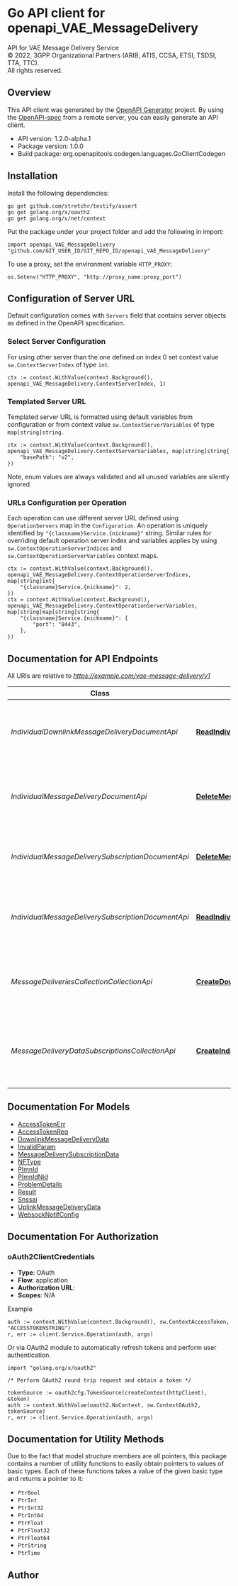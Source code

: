 # Go API client for openapi_VAE_MessageDelivery

API for VAE Message Delivery Service  
© 2022, 3GPP Organizational Partners (ARIB, ATIS, CCSA, ETSI, TSDSI, TTA, TTC).  
All rights reserved.


## Overview
This API client was generated by the [OpenAPI Generator](https://openapi-generator.tech) project.  By using the [OpenAPI-spec](https://www.openapis.org/) from a remote server, you can easily generate an API client.

- API version: 1.2.0-alpha.1
- Package version: 1.0.0
- Build package: org.openapitools.codegen.languages.GoClientCodegen

## Installation

Install the following dependencies:

```shell
go get github.com/stretchr/testify/assert
go get golang.org/x/oauth2
go get golang.org/x/net/context
```

Put the package under your project folder and add the following in import:

```golang
import openapi_VAE_MessageDelivery "github.com/GIT_USER_ID/GIT_REPO_ID/openapi_VAE_MessageDelivery"
```

To use a proxy, set the environment variable `HTTP_PROXY`:

```golang
os.Setenv("HTTP_PROXY", "http://proxy_name:proxy_port")
```

## Configuration of Server URL

Default configuration comes with `Servers` field that contains server objects as defined in the OpenAPI specification.

### Select Server Configuration

For using other server than the one defined on index 0 set context value `sw.ContextServerIndex` of type `int`.

```golang
ctx := context.WithValue(context.Background(), openapi_VAE_MessageDelivery.ContextServerIndex, 1)
```

### Templated Server URL

Templated server URL is formatted using default variables from configuration or from context value `sw.ContextServerVariables` of type `map[string]string`.

```golang
ctx := context.WithValue(context.Background(), openapi_VAE_MessageDelivery.ContextServerVariables, map[string]string{
	"basePath": "v2",
})
```

Note, enum values are always validated and all unused variables are silently ignored.

### URLs Configuration per Operation

Each operation can use different server URL defined using `OperationServers` map in the `Configuration`.
An operation is uniquely identified by `"{classname}Service.{nickname}"` string.
Similar rules for overriding default operation server index and variables applies by using `sw.ContextOperationServerIndices` and `sw.ContextOperationServerVariables` context maps.

```golang
ctx := context.WithValue(context.Background(), openapi_VAE_MessageDelivery.ContextOperationServerIndices, map[string]int{
	"{classname}Service.{nickname}": 2,
})
ctx = context.WithValue(context.Background(), openapi_VAE_MessageDelivery.ContextOperationServerVariables, map[string]map[string]string{
	"{classname}Service.{nickname}": {
		"port": "8443",
	},
})
```

## Documentation for API Endpoints

All URIs are relative to *https://example.com/vae-message-delivery/v1*

Class | Method | HTTP request | Description
------------ | ------------- | ------------- | -------------
*IndividualDownlinkMessageDeliveryDocumentApi* | [**ReadIndividualDownlinkMessageDelivery**](docs/IndividualDownlinkMessageDeliveryDocumentApi.md#readindividualdownlinkmessagedelivery) | **Get** /subscriptions/{subscriptionId}/message-deliveries/{dlDeliveryId} | VAE Message delivery resource Read service Operation
*IndividualMessageDeliveryDocumentApi* | [**DeleteMessageDelivery**](docs/IndividualMessageDeliveryDocumentApi.md#deletemessagedelivery) | **Delete** /subscriptions/{subscriptionId}/message-deliveries/{dlDeliveryId} | VAE Message delivery resource delete service Operation
*IndividualMessageDeliverySubscriptionDocumentApi* | [**DeleteMessageDeliverySubscription**](docs/IndividualMessageDeliverySubscriptionDocumentApi.md#deletemessagedeliverysubscription) | **Delete** /subscriptions/{subscriptionId} | Delete an individual Message Delivery Subscription resource
*IndividualMessageDeliverySubscriptionDocumentApi* | [**ReadIndividualMessageDeliverySubscription**](docs/IndividualMessageDeliverySubscriptionDocumentApi.md#readindividualmessagedeliverysubscription) | **Get** /subscriptions/{subscriptionId} | Get an existing individual Message Delivery Subscription resource
*MessageDeliveriesCollectionCollectionApi* | [**CreateDownlinkMessageDelivery**](docs/MessageDeliveriesCollectionCollectionApi.md#createdownlinkmessagedelivery) | **Post** /subscriptions/{subscriptionId}/message-deliveries | VAE Message delivery resource create service Operation
*MessageDeliveryDataSubscriptionsCollectionApi* | [**CreateIndividualMessageDeliveryDataSubscription**](docs/MessageDeliveryDataSubscriptionsCollectionApi.md#createindividualmessagedeliverydatasubscription) | **Post** /subscriptions | Create a new Individual Message Delivery Data Subscription resource


## Documentation For Models

 - [AccessTokenErr](docs/AccessTokenErr.md)
 - [AccessTokenReq](docs/AccessTokenReq.md)
 - [DownlinkMessageDeliveryData](docs/DownlinkMessageDeliveryData.md)
 - [InvalidParam](docs/InvalidParam.md)
 - [MessageDeliverySubscriptionData](docs/MessageDeliverySubscriptionData.md)
 - [NFType](docs/NFType.md)
 - [PlmnId](docs/PlmnId.md)
 - [PlmnIdNid](docs/PlmnIdNid.md)
 - [ProblemDetails](docs/ProblemDetails.md)
 - [Result](docs/Result.md)
 - [Snssai](docs/Snssai.md)
 - [UplinkMessageDeliveryData](docs/UplinkMessageDeliveryData.md)
 - [WebsockNotifConfig](docs/WebsockNotifConfig.md)


## Documentation For Authorization



### oAuth2ClientCredentials


- **Type**: OAuth
- **Flow**: application
- **Authorization URL**: 
- **Scopes**: N/A

Example

```golang
auth := context.WithValue(context.Background(), sw.ContextAccessToken, "ACCESSTOKENSTRING")
r, err := client.Service.Operation(auth, args)
```

Or via OAuth2 module to automatically refresh tokens and perform user authentication.

```golang
import "golang.org/x/oauth2"

/* Perform OAuth2 round trip request and obtain a token */

tokenSource := oauth2cfg.TokenSource(createContext(httpClient), &token)
auth := context.WithValue(oauth2.NoContext, sw.ContextOAuth2, tokenSource)
r, err := client.Service.Operation(auth, args)
```


## Documentation for Utility Methods

Due to the fact that model structure members are all pointers, this package contains
a number of utility functions to easily obtain pointers to values of basic types.
Each of these functions takes a value of the given basic type and returns a pointer to it:

* `PtrBool`
* `PtrInt`
* `PtrInt32`
* `PtrInt64`
* `PtrFloat`
* `PtrFloat32`
* `PtrFloat64`
* `PtrString`
* `PtrTime`

## Author



